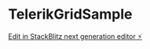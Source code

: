 # TelerikGridSample

[Edit in StackBlitz next generation editor ⚡️](https://stackblitz.com/~/github.com/CaptnKebec/TelerikGridSample)